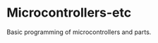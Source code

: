 <!--
README.md
Copyright (c) 2022 Eric M. Chen

Change History:
2022-06-25/ec:  Initial release.
-->

# Microcontrollers-etc

Basic programming of microcontrollers and parts.
